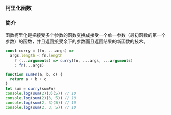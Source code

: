 ### 柯里化函数

### 简介

函数柯里化是把接受多个参数的函数变换成接受一个单一参数（最初函数的第一个参数）的函数，并且返回接受余下的参数而且返回结果的新函数的技术。


```javascript
const curry = (fn, ...args) => 
  args.length < fn.length
    ? (...arguments) => curry(fn, ...args, ...arguments)
    : fn(...args)
```

```javascript
function sumFn(a, b, c) {
  return a + b + c
}
let sum = curry(sumFn)
console.log(sum(2)(3)(5)) // 10
console.log(sum(2)(3, 5)) // 10
console.log(sum(2, 3)(5)) // 10
console.log(sum(2, 3, 5)) // 10
```
